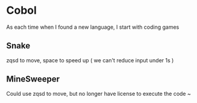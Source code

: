 # Cobol
As each time when I found a new language, I start with coding games

## Snake
zqsd to move, space to speed up ( we can't reduce input under 1s )

## MineSweeper
Could use zqsd to move, but no longer have license to execute the code ~
